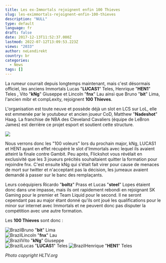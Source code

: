 ```yaml
---
title: Les ex-Immortals rejoignent enfin 100 Thieves
slug: les-eximmortals-rejoignent-enfin-100-thieves
description: "NULL"
type: default
language: fr
draft: false
date: 2017-12-13T11:52:37.000Z
lastmod: 2022-07-12T13:09:53.223Z
views: "2033"
author: neLendirekt
country: br
categories:
  - News
tags: []
---
```

La rumeur courrait depuis longtemps maintenant, mais c'est désormais officiel, les anciens Immortals Lucas "**LUCAS1**" Teles, Henrique "**HEN1**" Teles , Vito "**kNg**" Giuseppe et Lincoln "**fnx**" Lau ainsi que Bruno "**bit**" Lima, l'ancien mibr et compLexity, rejoignent **100 Thieves**. 

L'organisation est toute neuve et possède déjà un slot en LCS sur LoL, elle est emmenée par le youtubeur et ancien joueur CoD, Matthew "**Nadeshot**" Haag. La franchise de NBA des Cleveland Cavaliers (équipe de LeBron James) est derrière ce projet esport et soutient cette structure.

![](/images/articles/5a311079c10af/images/iO3F4ftNllcAJzHBxaOTd7Hp7MZpeSEJemaDJUsM.jpeg)

Nous verrons donc les "100 voleurs" lors du prochain major, kNg, LUCAS1 et HEN1 ayant en effet récupéré le slot d'Immortals avec lequel ils avaient atteint la finale contre Gambit. Peu après, Flickshot vous révélait en exclusivité que les 3 joueurs précités souhaitaient quitter la formation pour rejoindre fnx. C'est ensuite kNg qui s'était fait virer pour cause de menaces de mort sur twitter et n'acceptant pas la décision, les jumeaux avaient demandé à passer sur le banc des remplaçants.

Leurs coéquipiers Ricardo "**boltz**" Prass et Lucas "**steel**" Lopes étaient donc dans une impasse, mais ils ont rapidement rebondi en rejoignant SK Gaming pour le premier et Team Liquid pour le second. Il ne seront cependant pas au major étant donné qu'ils ont joué les qualifications pour le minor sur internet avec Immortals et ne peuvent donc pas disputer la compétition avec une autre formation.

Les **100 Thieves** sont donc : 

![Brazil](/images/countries/br.svg)⁠Bruno "**bit**" Lima  
![Brazil](/images/countries/br.svg)⁠Lincoln "**fnx**" Lau  
![Brazil](/images/countries/br.svg)⁠Vito "**kNg**" Giuseppe  
![Brazil](/images/countries/br.svg)⁠Lucas "**LUCAS1**" Teles ![Brazil](/images/countries/br.svg)⁠Henrique "**HEN1**" Teles 

_Photo copyright HLTV.org_
